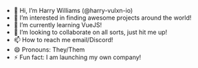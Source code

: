 - 👋 Hi, I’m Harry Williams (@harry-vulxn-io)
- 👀 I’m interested in finding awesome projects around the world!
- 🌱 I’m currently learning VueJS!
- 💞️ I’m looking to collaborate on all sorts, just hit me up!
- 📫 How to reach me email/Discord!
- 😄 Pronouns: They/Them
- ⚡ Fun fact: I am launching my own company!

<!---
vulxn-io/vulxn-io is a ✨ special ✨ repository because its `README.md` (this file) appears on your GitHub profile.
You can click the Preview link to take a look at your changes.
--->
